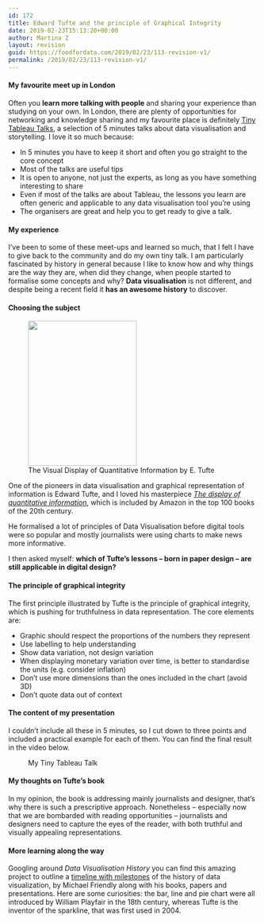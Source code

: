 ```yaml
---
id: 172
title: Edward Tufte and the principle of Graphical Integrity
date: 2019-02-23T15:13:20+00:00
author: Martina Z
layout: revision
guid: https://foodfordata.com/2019/02/23/113-revision-v1/
permalink: /2019/02/23/113-revision-v1/
---
```

#### **My favourite meet up in London**

Often you **learn more talking with people** and sharing your experience than studying on your own. In London, there are plenty of opportunities for networking and knowledge sharing and my favourite place is definitely [Tiny Tableau Talks](http://tinytableautalks.com/), a selection of 5 minutes talks about data visualisation and storytelling. I love it so much because:

  * In 5 minutes you have to keep it short and often you go straight to the core concept
  * Most of the talks are useful tips
  * It is open to anyone, not just the experts, as long as you have something interesting to share
  * Even if most of the talks are about Tableau, the lessons you learn are often generic and applicable to any data visualisation tool you’re using
  * The organisers are great and help you to get ready to give a talk.

#### **My experience**

I’ve been to some of these meet-ups and learned so much, that I felt I have to give back to the community and do my own tiny talk. I am particularly fascinated by history in general because I like to know how and why things are the way they are, when did they change, when people started to formalise some concepts and why? **Data visualisation** is not different, and despite being a recent field it **has an awesome history** to discover.

#### **Choosing the subject**

<div class="wp-block-image">
  <figure class="alignleft is-resized"><img src="http://foodfordata.com/wp-content/uploads/2019/02/IMG_20190223_144103064-e1550933112453-768x1024.jpg" alt="" class="wp-image-152" width="219" height="292" /><figcaption>The Visual Display of Quantitative Information by E. Tufte</figcaption></figure>
</div>

One of the pioneers in data visualisation and graphical representation of information is Edward Tufte, and I loved his masterpiece _<a rel="noreferrer noopener" aria-label="The display of quantitative information (opens in a new tab)" href="https://www.edwardtufte.com/tufte/books_vdqi" target="_blank">The display of quantitative information</a>_, which is included by Amazon in the top 100 books of the 20th century. 

He formalised a <g class="gr_ gr\_62 gr-alert gr\_gramm gr\_inline\_cards gr\_run\_anim Grammar only-ins replaceWithoutSep" id="62" data-gr-id="62">lot</g> of principles of Data Visualisation before digital tools were so popular and <g class="gr_ gr\_17 gr-alert gr\_spell gr\_inline\_cards gr\_run\_anim ContextualSpelling" id="17" data-gr-id="17">mostly</g> journalists were using charts to make news more informative. 

I then asked myself: **which of Tufte’s lessons &#8211; born in paper design &#8211; are still applicable in digital design?**

#### **The principle of graphical integrity**

The first principle illustrated by Tufte is the principle of graphical integrity, which is pushing for truthfulness in data representation. The core <g class="gr_ gr\_63 gr-alert gr\_spell gr\_inline\_cards gr\_run\_anim ContextualSpelling ins-del multiReplace" id="63" data-gr-id="63">eleme</g>nts are:

  * Graphic should respect the proportions of the numbers they represent
  * Use labelling to help understanding
  * Show data variation, not design variation
  * When displaying monetary variation over time, is better to standardise the units (e.g. consider inflation)
  * Don’t use more dimensions than the ones included in the chart (avoid 3D)
  * Don’t quote data out of context

#### **The content of my presentation**

I couldn&#8217;t include all these in 5 minutes, so I cut down to three points and included a practical example for each of them. You can find the final result in the video below.<figure class="wp-block-embed-youtube wp-block-embed is-type-video is-provider-youtube wp-embed-aspect-16-9 wp-has-aspect-ratio">

<div class="wp-block-embed__wrapper">
  <div class="video-container">
  </div>
</div><figcaption>My Tiny Tableau Talk</figcaption></figure> 

#### **My thoughts on Tufte&#8217;s book**

In my opinion, the book is addressing mainly journalists and designer, that’s why there is such a prescriptive approach. Nonetheless &#8211; especially now that we are bombarded with reading opportunities &#8211; journalists and designers need to capture the eyes of the reader, with both truthful and visually appealing representations.  


#### **More learning along the way**

Googling around _Data Visualisation History_ you can find this amazing project to outline a <a rel="noreferrer noopener" aria-label="timeline with milestones (opens in a new tab)" href="http://www.datavis.ca/milestones/" target="_blank">timeline with milestones</a> of the history of data visualization, by Michael Friendly along with his books, papers and presentations. Here are some curiosities: the bar, line and pie chart were all introduced by William Playfair in the 18th century, whereas Tufte is the inventor of the sparkline, that was first used in 2004.